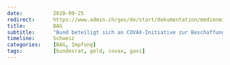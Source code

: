 ```yaml
---
date:          2020-09-25
redirect:      https://www.admin.ch/gov/de/start/dokumentation/medienmitteilungen.msg-id-80510.html
title:         BAG
subtitle:      "Bund beteiligt sich an COVAX-Initiative zur Beschaffung von COVID-19-Impfstoffen"
timeline:      Schweiz
categories:    [BAG, Impfung]
tags:          [bundesrat, geld, covax, gavi]
---
```

